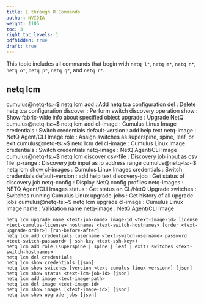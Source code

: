 ```yaml
---
title: L through R Commands
author: NVIDIA
weight: 1105
toc: 3
right_toc_levels: 1
pdfhidden: true
draft: true
---
```


This topic includes all commands that begin with `netq l*`, `netq m*`, `netq n*`, `netq o*`, `netq p*`, `netq q*`, and `netq r*`.

## netq lcm

cumulus@netq-ts:~$ netq lcm 
    add       :  Add netq tca configuration
    del       :  Delete netq tca configuration
    discover  :  Perform switch discovery operation
    show      :  Show fabric-wide info about specified object
    upgrade   :  Upgrade NetQ
cumulus@netq-ts:~$ netq lcm add 
    cl-image         :  Cumulus Linux Image
    credentials      :  Switch credentials
    default-version  :  add help text
    netq-image       :  NetQ Agent/CLI Image
    role             :  Assign switches as superspine, spine, leaf, or exit
cumulus@netq-ts:~$ netq lcm del 
    cl-image     :  Cumulus Linux Image
    credentials  :  Switch credentials
    netq-image   :  NetQ Agent/CLI Image
cumulus@netq-ts:~$ netq lcm discover 
    csv-file  :  Discovery job input as csv file
    ip-range  :  Discovery job input as ip address range
cumulus@netq-ts:~$ netq lcm show 
    cl-images        :  Cumulus Linux Images
    credentials      :  Switch credentials
    default-version  :  add help text
    discovery-job    :  Get status of discovery job
    netq-config      :  Display NetQ config profiles
    netq-images      :  NETQ Agent/CLI Images
    status           :  Get status on CL/NetQ Upgrade
    switches         :  Switches running Cumulus Linux
    upgrade-jobs     :  Get history of all upgrade jobs
cumulus@netq-ts:~$ netq lcm upgrade 
    cl-image    :  Cumulus Linux Image
    name        :  Validation name
    netq-image  :  NetQ Agent/CLI Image

    netq lcm upgrade name <text-job-name> image-id <text-image-id> license <text-cumulus-license> hostnames <text-switch-hostnames> [order <text-upgrade-order>] [run-before-after]
    netq lcm add credentials (username <text-switch-username> password <text-switch-password> | ssh-key <text-ssh-key>)
    netq lcm add role (superspine | spine | leaf | exit) switches <text-switch-hostnames>
    netq lcm del credentials
    netq lcm show credentials [json]
    netq lcm show switches [version <text-cumulus-linux-version>] [json]
    netq lcm show status <text-lcm-job-id> [json]
    netq lcm add image <text-image-path>
    netq lcm del image <text-image-id>
    netq lcm show images [<text-image-id>] [json]
    netq lcm show upgrade-jobs [json]